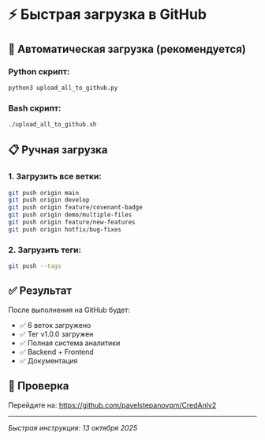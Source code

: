 # ⚡ Быстрая загрузка в GitHub

## 🚀 Автоматическая загрузка (рекомендуется)

### Python скрипт:
```bash
python3 upload_all_to_github.py
```

### Bash скрипт:
```bash
./upload_all_to_github.sh
```

## 📋 Ручная загрузка

### 1. Загрузить все ветки:
```bash
git push origin main
git push origin develop
git push origin feature/covenant-badge
git push origin demo/multiple-files
git push origin feature/new-features
git push origin hotfix/bug-fixes
```

### 2. Загрузить теги:
```bash
git push --tags
```

## ✅ Результат

После выполнения на GitHub будет:
- ✅ 6 веток загружено
- ✅ Тег v1.0.0 загружен
- ✅ Полная система аналитики
- ✅ Backend + Frontend
- ✅ Документация

## 🔗 Проверка

Перейдите на: https://github.com/pavelstepanovpm/CredAnlv2

---
*Быстрая инструкция: 13 октября 2025*
